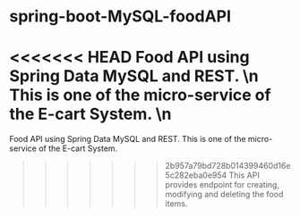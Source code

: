 # spring-boot-MySQL-foodAPI
<<<<<<< HEAD
Food API using Spring Data MySQL and REST. \n
This is one of the micro-service of the E-cart System. \n
=======
Food API using Spring Data MySQL and REST.
This is one of the micro-service of the E-cart System.
>>>>>>> 2b957a79bd728b014399460d16e5c282eba0e954
This API provides endpoint for creating, modifying and deleting the food items.
